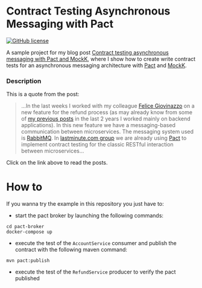 # Contract Testing Asynchronous Messaging with Pact

[![GitHub license](https://img.shields.io/badge/license-MIT-blue.svg)](https://raw.githubusercontent.com/chicio/Contract-Testing-Asynchronous-Messaging-Pact/master/LICENSE.md)

A sample project for my blog post [Contract testing asynchronous messaging with Pact and MockK](https://www.fabrizioduroni.it/2021/11/05/contract-testing-asynchronous-messaging-pact-junit-mockk/), where I show how to create write contract tests for an asynchronous messaging architecture with [Pact](https://docs.pact.io "pact") and [MockK](https://mockk.io "mockk").

### Description

This is a quote from the post:

>...In the last weeks I worked with my colleague [Felice Giovinazzo](https://www.linkedin.com/in/felice-giovinazzo-17277b55/) 
on a new feature for the refund process (as may already know from some of
[my previous posts](/2020/12/23/rest-template-webclient-spring-boot/ "kotlin spring boot") in the last 2 years I 
worked mainly on backend applications). In this new feature we have a messaging-based communication between
microservices. The messaging system used is [RabbitMQ](https://www.rabbitmq.com "rabbitmq"). In 
[lastminute.com group](https://www.lastminute.com) we are already using [Pact](https://docs.pact.io "pact doc") to 
implement contract testing for the classic RESTful interaction between microservices...

Click on the link above to read the posts.

# How to 

If you wanna try the example in this repository you just have to:

* start the pact broker by launching the following commands:

```shell
cd pact-broker
docker-compose up
```

* execute the test of the `AccountService` consumer and publish the contract with the following maven command:

```shell
mvn pact:publish
``` 

* execute the test of the `RefundService` producer to verify the pact published
